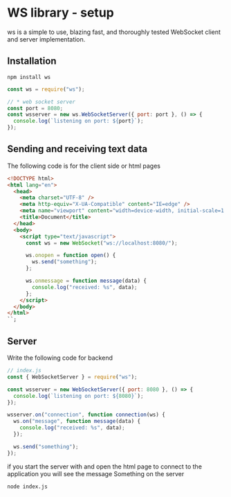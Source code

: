 # WS library - setup

ws is a simple to use, blazing fast, and thoroughly tested WebSocket client and server implementation.

## Installation

```
npm install ws
```

```js
const ws = require("ws");

// * web socket server
const port = 8080;
const wsserver = new ws.WebSocketServer({ port: port }, () => {
  console.log(`listening on port: ${port}`);
});
```

## Sending and receiving text data

The following code is for the client side or html pages

```html
<!DOCTYPE html>
<html lang="en">
  <head>
    <meta charset="UTF-8" />
    <meta http-equiv="X-UA-Compatible" content="IE=edge" />
    <meta name="viewport" content="width=device-width, initial-scale=1.0" />
    <title>Document</title>
  </head>
  <body>
    <script type="text/javascript">
      const ws = new WebSocket("ws://localhost:8080/");

      ws.onopen = function open() {
        ws.send("something");
      };

      ws.onmessage = function message(data) {
        console.log("received: %s", data);
      };
    </script>
  </body>
</html>
``;
```

## Server

Write the following code for backend

```js
// index.js
const { WebSocketServer } = require("ws");

const wsserver = new WebSocketServer({ port: 8080 }, () => {
  console.log(`listening on port: ${8080}`);
});

wsserver.on("connection", function connection(ws) {
  ws.on("message", function message(data) {
    console.log("received: %s", data);
  });

  ws.send("something");
});
```

if you start the server with and open the html page to connect to the application you will see the message Something on the server

`node index.js`
